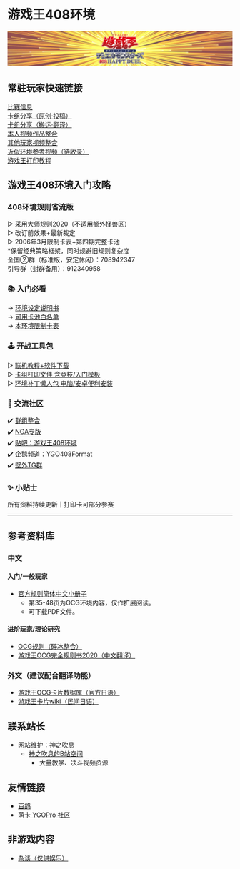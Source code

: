 # 游戏王408环境

<center>
<img src = "./index_img/B站空间背景3.jpg">
</center>

## 常驻玩家快速链接

[比赛信息](./Articles/Competitions/Competitions.html)  
[卡组分享（原创·投稿）](./Articles/Deck_Original/Original_Submit.html)   
[卡组分享（搬运·翻译）](./Articles/Deck_Transport/Deck_Transport.html)  
[本人视频作品整合](./Articles/Videos/Video_Collection.html)  
[其他玩家视频整合](./Articles/Videos/Video_Collection_Others.html)  
[近似环境参考视频（待收录）](./Articles/Videos/Video_Similar.html)  
[游戏王打印教程](./Articles/Notices/Print.html)  

## 游戏王408环境入门攻略

### 408环境规则省流版

▷ 采用大师规则2020（不适用额外怪兽区）  
▷ 改订前效果+最新裁定  
▷ 2006年3月限制卡表+第四期完整卡池  
*保留经典策略框架，同时规避旧规则复杂度  
全国②群（标准版，安定休闲）：708942347  
引导群（封群备用）：912340958  

### 📚 入门必看

→ [环境设定说明书](./Articles/Notices/Intro.html)  
→ [可用卡池白名单](./Articles/Cardpool%20Banlist/Cardpool.html)  
→ [本环境限制卡表](./Articles/Cardpool%20Banlist/BanList.html)  

### 🕹 开战工具包

▷ [联机教程+软件下载](./Articles/Notices/Online.html)  
▷ [卡组打印文件 含竞技/入门模板](https://pan.baidu.com/s/1YLqfZ3qCuIaU5aTDeR7VRQ?pwd=1919)  
▷ [环境补丁懒人包 电脑/安卓便利安装](https://pan.baidu.com/s/14vqrqXSJfsh7dVdnW2535w?pwd=1919)

### 💬 交流社区

✔️ [群组整合](./Articles/Notices/Groups.html)  
✔️ [NGA专版](https://bbs.nga.cn/thread.php?stid=32438497)  
✔️ [贴吧：游戏王408环境](https://tieba.baidu.com/f?kw=%E6%B8%B8%E6%88%8F%E7%8E%8B408%E7%8E%AF%E5%A2%83)  
✔️ 企鹅频道：YGO408Format  
✔️ [壁外TG群](https://t.me/ygo408)  

### ✨ 小贴士

所有资料持续更新｜打印卡可部分参赛  

---

## 参考资料库

### 中文

#### 入门/一般玩家

- [官方规则简体中文小册子](https://source.windoent.com/yugioh/rulebook_2020_SC_ver7.pdf)  
  - 第35-48页为OCG环境内容，仅作扩展阅读。  
  - 可下载PDF文件。  

#### 进阶玩家/理论研究

- [OCG规则（碎冰整合）](https://ocg-rule.readthedocs.io/zh-cn/latest/index.html)  
- [游戏王OCG完全规则书2020（中文翻译）](https://ocg-rulebook.readthedocs.io/zh-cn/latest/)  

### 外文（建议配合翻译功能）

- [游戏王OCG卡片数据库（官方日语）](https://www.db.yugioh-card.com/yugiohdb/?request_locale=ja)  
- [游戏王卡片wiki（民间日语）](https://yugioh-wiki.net/)  

## 联系站长

- 网站维护：神之吹息  
  - [神之吹息的B站空间](https://space.bilibili.com/839586)  
    - 大量教学、决斗视频资源  

## 友情链接

- [百鸽](https://ygocdb.com/)  
- [萌卡 YGOPro 社区](https://ygobbs2.com/)  

## 非游戏内容

- [杂谈（仅供娱乐）](./Articles/Tittle-Tattle/Tittle-Tattle.html)  